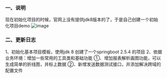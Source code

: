
### 一、说明
现在初始化项目的时候，官网上没有提供jdk8版本的了，于是自己创建一个初始化项目demo
![image](https://github.com/user-attachments/assets/9fd88121-fd79-4a6d-88a4-6ec6a20b455c)

### 二、更新日志

1、初始化基本项目模板，使用jdk 8 创建了一个springboot 2.5.4 的项目
2、依据业务环境：增加一些常用的工具类和基础功能
    ①、增加报表解析画图功能，可以生成简单的折线图，并标上数据
    ②、新增发送数据测试接口，并添加解决跨域的配置文件
